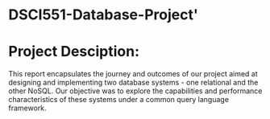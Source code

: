 # DSCI551-Database-Project'

# Project Desciption:
This report encapsulates the journey and outcomes of our project aimed at designing and implementing two database systems - one relational and the other NoSQL. Our objective was to explore the capabilities and performance characteristics of these systems under a common query language framework.
